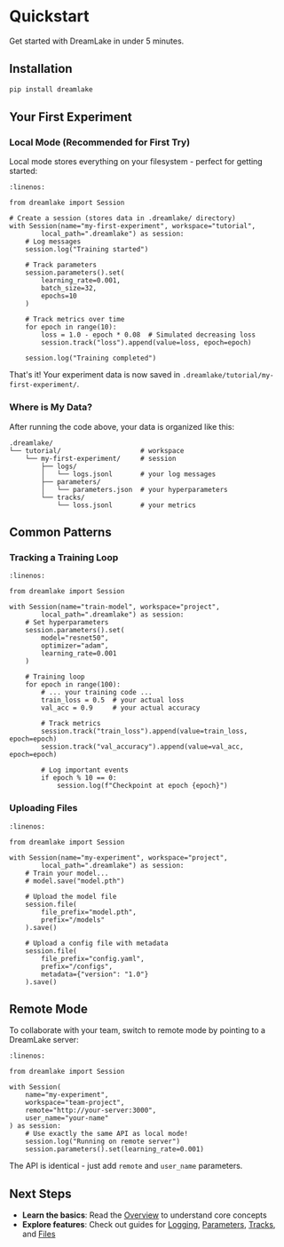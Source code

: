 # Quickstart

Get started with DreamLake in under 5 minutes.

## Installation

```bash
pip install dreamlake
```

## Your First Experiment

### Local Mode (Recommended for First Try)

Local mode stores everything on your filesystem - perfect for getting started:

```{code-block} python
:linenos:

from dreamlake import Session

# Create a session (stores data in .dreamlake/ directory)
with Session(name="my-first-experiment", workspace="tutorial",
        local_path=".dreamlake") as session:
    # Log messages
    session.log("Training started")

    # Track parameters
    session.parameters().set(
        learning_rate=0.001,
        batch_size=32,
        epochs=10
    )

    # Track metrics over time
    for epoch in range(10):
        loss = 1.0 - epoch * 0.08  # Simulated decreasing loss
        session.track("loss").append(value=loss, epoch=epoch)

    session.log("Training completed")
```

That's it! Your experiment data is now saved in `.dreamlake/tutorial/my-first-experiment/`.

### Where is My Data?

After running the code above, your data is organized like this:

```
.dreamlake/
└── tutorial/                    # workspace
    └── my-first-experiment/     # session
        ├── logs/
        │   └── logs.jsonl       # your log messages
        ├── parameters/
        │   └── parameters.json  # your hyperparameters
        └── tracks/
            └── loss.jsonl       # your metrics
```

## Common Patterns

### Tracking a Training Loop

```{code-block} python
:linenos:

from dreamlake import Session

with Session(name="train-model", workspace="project",
        local_path=".dreamlake") as session:
    # Set hyperparameters
    session.parameters().set(
        model="resnet50",
        optimizer="adam",
        learning_rate=0.001
    )

    # Training loop
    for epoch in range(100):
        # ... your training code ...
        train_loss = 0.5  # your actual loss
        val_acc = 0.9     # your actual accuracy

        # Track metrics
        session.track("train_loss").append(value=train_loss, epoch=epoch)
        session.track("val_accuracy").append(value=val_acc, epoch=epoch)

        # Log important events
        if epoch % 10 == 0:
            session.log(f"Checkpoint at epoch {epoch}")
```

### Uploading Files

```{code-block} python
:linenos:

from dreamlake import Session

with Session(name="my-experiment", workspace="project",
        local_path=".dreamlake") as session:
    # Train your model...
    # model.save("model.pth")

    # Upload the model file
    session.file(
        file_prefix="model.pth",
        prefix="/models"
    ).save()

    # Upload a config file with metadata
    session.file(
        file_prefix="config.yaml",
        prefix="/configs",
        metadata={"version": "1.0"}
    ).save()
```

## Remote Mode

To collaborate with your team, switch to remote mode by pointing to a DreamLake server:

```{code-block} python
:linenos:

from dreamlake import Session

with Session(
    name="my-experiment",
    workspace="team-project",
    remote="http://your-server:3000",
    user_name="your-name"
) as session:
    # Use exactly the same API as local mode!
    session.log("Running on remote server")
    session.parameters().set(learning_rate=0.001)
```

The API is identical - just add `remote` and `user_name` parameters.

## Next Steps

- **Learn the basics**: Read the [Overview](overview.md) to understand core concepts
- **Explore features**: Check out guides for [Logging](logging.md), [Parameters](parameters.md), [Tracks](tracks.md), and [Files](files.md)
